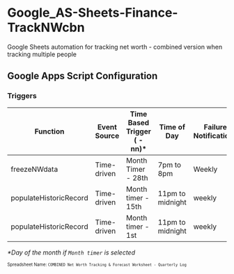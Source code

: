 # Google_AS-Sheets-Finance-TrackNWcbn
Google Sheets automation for tracking net worth - combined version when tracking multiple people

## Google Apps Script Configuration

### Triggers

| Function | Event Source | Time Based Trigger ( - nn)* | Time of Day | Failure Notifications |
| -------- | ------------ | ------------------ | ----------- | --------------------- |
| freezeNWdata | Time-driven | Month Timer - 28th | 7pm to 8pm | Weekly |
| populateHistoricRecord | Time-driven | Month timer - 15th | 11pm to midnight | weekly |
| populateHistoricRecord | Time-driven | Month timer - 1st | 11pm to midnight | weekly |

*\*Day of the month if `Month timer` is selected*

<sup><sub>Spreadsheet Name: `COMBINED Net Worth Tracking & Forecast Worksheet - Quarterly Log`</sup></sub>
